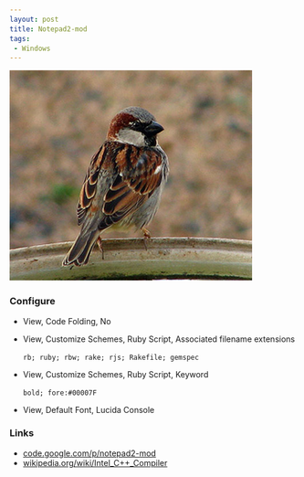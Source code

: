 ```yaml
---
layout: post
title: Notepad2-mod
tags:
 - Windows
---
```


![width1](/images/2012/sparrow.jpg)

### Configure
* View, Code Folding, No


* View, Customize Schemes, Ruby Script, Associated filename extensions

	`rb; ruby; rbw; rake; rjs; Rakefile; gemspec`

* View, Customize Schemes, Ruby Script, Keyword

	`bold; fore:#00007F`

* View, Default Font, Lucida Console

### Links
* [code.google.com/p/notepad2-mod](http://code.google.com/p/notepad2-mod)
* [wikipedia.org/wiki/Intel_C++_Compiler][w]

[w]:http://wikipedia.org/wiki/Intel_C++_Compiler